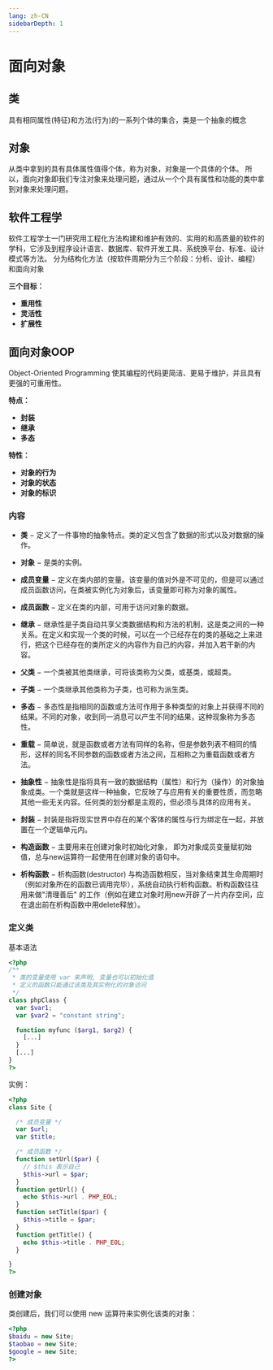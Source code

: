 ```yaml
---
lang: zh-CN
sidebarDepth: 1
---
```


# 面向对象

## 类

具有相同属性(特征)和方法(行为)的一系列个体的集合，类是一个抽象的概念

## 对象

从类中拿到的具有具体属性值得个体，称为对象，对象是一个具体的个体。 所以，面向对象即我们专注对象来处理问题，通过从一个个具有属性和功能的类中拿到对象来处理问题。

## 软件工程学

软件工程学士一门研究用工程化方法构建和维护有效的、实用的和高质量的软件的学科，它涉及到程序设计语言、数据库、软件开发工具、系统换平台、标准、设计模式等方法。 分为结构化方法（按软件周期分为三个阶段：分析、设计、编程）和面向对象

**三个目标：**

- **重用性**
- **灵活性**
- **扩展性**

## 面向对象OOP

Object-Oriented Programming
使其编程的代码更简洁、更易于维护，并且具有更强的可重用性。

**特点：**

- **封装**
- **继承**
- **多态**

**特性：**

- **对象的行为**
- **对象的状态**
- **对象的标识**

### 内容

- **类** − 定义了一件事物的抽象特点。类的定义包含了数据的形式以及对数据的操作。

- **对象** − 是类的实例。

- **成员变量** − 定义在类内部的变量。该变量的值对外是不可见的，但是可以通过成员函数访问，在类被实例化为对象后，该变量即可称为对象的属性。

- **成员函数** − 定义在类的内部，可用于访问对象的数据。

- **继承** − 继承性是子类自动共享父类数据结构和方法的机制，这是类之间的一种关系。在定义和实现一个类的时候，可以在一个已经存在的类的基础之上来进行，把这个已经存在的类所定义的内容作为自己的内容，并加入若干新的内容。

- **父类** − 一个类被其他类继承，可将该类称为父类，或基类，或超类。

- **子类** − 一个类继承其他类称为子类，也可称为派生类。

- **多态** − 多态性是指相同的函数或方法可作用于多种类型的对象上并获得不同的结果。不同的对象，收到同一消息可以产生不同的结果，这种现象称为多态性。

- **重载** − 简单说，就是函数或者方法有同样的名称，但是参数列表不相同的情形，这样的同名不同参数的函数或者方法之间，互相称之为重载函数或者方法。

- **抽象性** − 抽象性是指将具有一致的数据结构（属性）和行为（操作）的对象抽象成类。一个类就是这样一种抽象，它反映了与应用有关的重要性质，而忽略其他一些无关内容。任何类的划分都是主观的，但必须与具体的应用有关。

- **封装** − 封装是指将现实世界中存在的某个客体的属性与行为绑定在一起，并放置在一个逻辑单元内。

- **构造函数** − 主要用来在创建对象时初始化对象， 即为对象成员变量赋初始值，总与new运算符一起使用在创建对象的语句中。

- **析构函数** − 析构函数(destructor) 与构造函数相反，当对象结束其生命周期时（例如对象所在的函数已调用完毕），系统自动执行析构函数。析构函数往往用来做"清理善后" 的工作（例如在建立对象时用new开辟了一片内存空间，应在退出前在析构函数中用delete释放）。

### 定义类

基本语法

```php
<?php
/**
 * 类的变量使用 var 来声明, 变量也可以初始化值
 * 定义的函数只能通过该类及其实例化的对象访问
 */
class phpClass {
  var $var1;
  var $var2 = "constant string";

  function myfunc ($arg1, $arg2) {
    [...]
  }
  [...]
}
?>
```

实例：

```php
<?php
class Site {

  /* 成员变量 */
  var $url;
  var $title;

  /* 成员函数 */
  function setUrl($par) {
    // $this 表示自己
    $this->url = $par;
  }
  function getUrl() {
    echo $this->url . PHP_EOL;
  }
  function setTitle($par) {
    $this->title = $par;
  }
  function getTitle() {
    echo $this->title . PHP_EOL;
  }

}
?>
```

### 创建对象

类创建后，我们可以使用 new 运算符来实例化该类的对象：

```php
<?php
$baidu = new Site;
$taobao = new Site;
$google = new Site;
?>
```

